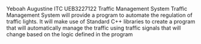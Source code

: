 Yeboah Augustine 
ITC
UEB3227122 
Traffic Management System
Traffic Management System will provide a program to automate the regulation of 
traffic lights. It will make use of Standard C++ libraries to create a program that will automatically manage the traffic using traffic signals that will change based 
on the logic defined in the program 
